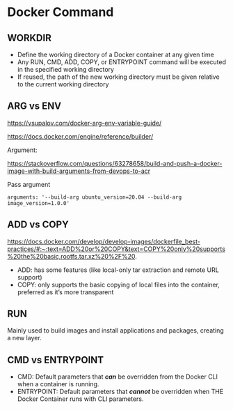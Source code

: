 # Docker Command

## WORKDIR
- Define the working directory of a Docker container at any given time
- Any RUN, CMD, ADD, COPY, or ENTRYPOINT command will be executed in the specified working directory
- If reused, the path of the new working directory must be given relative to the current working directory

## ARG vs ENV
https://vsupalov.com/docker-arg-env-variable-guide/

https://docs.docker.com/engine/reference/builder/

Argument:

https://stackoverflow.com/questions/63278658/build-and-push-a-docker-image-with-build-arguments-from-devops-to-acr

Pass argument
```
arguments: '--build-arg ubuntu_version=20.04 --build-arg image_version=1.0.0'
```

## ADD vs COPY
https://docs.docker.com/develop/develop-images/dockerfile_best-practices/#:~:text=ADD%20or%20COPY&text=COPY%20only%20supports%20the%20basic,rootfs.tar.xz%20%2F%20.
- ADD: has some features (like local-only tar extraction and remote URL support)
- COPY: only supports the basic copying of local files into the container, preferred as  it’s more transparent

## RUN
Mainly used to build images and install applications and packages, creating a new layer.

## CMD vs ENTRYPOINT
- CMD: Default parameters that ***can*** be overridden from the Docker CLI when a container is running.
- ENTRYPOINT: Default parameters that ***cannot*** be overridden when THE Docker Container runs with CLI parameters.

